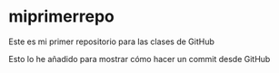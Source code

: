 # miprimerrepo
Este es mi primer repositorio para las clases de GitHub

Esto lo he añadido para mostrar cómo hacer un commit desde GitHub
